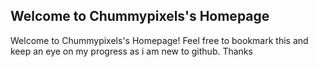 ## Welcome to Chummypixels's Homepage

Welcome to Chummypixels's Homepage!
Feel free to bookmark this and keep an eye on my progress as i am new to github. Thanks
